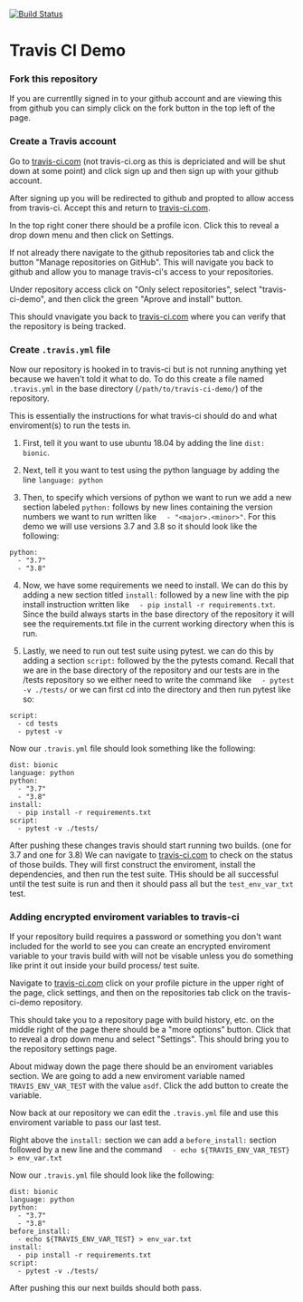 [![Build Status](https://travis-ci.com/rtx-travis/travis-ci-demo.svg?branch=main)](https://travis-ci.com/rtx-travis/travis-ci-demo)

# Travis CI Demo

### Fork this repository

If you are currentlly signed in to your github account and are viewing this from github you can simply click on the fork button in the top left of the page.

### Create a Travis account

Go to [travis-ci.com](https://travis-ci.com/) (not travis-ci.org as this is depriciated and will be shut down at some point) and click sign up and then sign up with your github account.

After signing up you will be redirected to github and propted to allow access from travis-ci. Accept this and return to [travis-ci.com](https://travis-ci.com/). 

In the top right coner there should be a profile icon. Click this to reveal a drop down menu and then click on Settings.

If not already there navigate to the github repositories tab and click the button "Manage repositories on GitHub". This will navigate you back to github and allow you to manage travis-ci's access to your repositories.

Under repository access click on "Only select repositories", select "travis-ci-demo", and then click the green "Aprove and install" button.

This should vnavigate you back to [travis-ci.com](https://travis-ci.com/) where you can verify that the repository is being tracked.

### Create `.travis.yml` file

Now our repository is hooked in to travis-ci but is not running anything yet because we haven't told it what to do. To do this create a file named `.travis.yml` in the base directory (`/path/to/travis-ci-demo/`) of the repository.

This is essentially the instructions for what travis-ci should do and what enviroment(s) to run the tests in.

1. First, tell it you want to use ubuntu 18.04 by adding the line `dist: bionic`.

2. Next, tell it you want to test using the python language by adding the line `language: python`

3. Then, to specify which versions of python we want to run we add a new section labeled `python:` follows by new lines containing the version numbers we want to run written like `  - "<major>.<minor>"`. For this demo we will use versions 3.7 and 3.8 so it should look like the following:

```
python:
  - "3.7"
  - "3.8"
```

4. Now, we have some requirements we need to install. We can do this by adding a new section titled `install:` followed by a new line with the pip install instruction written like `  - pip install -r requirements.txt`. Since the build always starts in the base directory of the repository it will see the requirements.txt file in the current working directory when this is run.

5. Lastly, we need to run out test suite using pytest. we can do this by adding a section `script:` followed by the the pytests comand. Recall that we are in the base directory of the repository and our tests are in the /tests repository so we either need to write the command like `  - pytest -v ./tests/` or we can first cd into the directory and then run pytest like so:
```
script:
  - cd tests
  - pytest -v
```

Now our `.travis.yml` file should look something like the following:

```
dist: bionic
language: python
python:
  - "3.7"
  - "3.8"
install:
  - pip install -r requirements.txt
script:
  - pytest -v ./tests/
```

After pushing these changes travis should start running two builds. (one for 3.7 and one for 3.8) We can navigate to [travis-ci.com](https://travis-ci.com/) to check on the status of those builds. They will first construct the enviroment, install the dependencies, and then run the test suite. THis should be all successful until the test suite is run and then it should pass all but the `test_env_var_txt` test.

### Adding encrypted enviroment variables to travis-ci

If your repository build requires a password or something you don't want included for the world to see you can create an encrypted enviroment variable to your travis build with will not be visable unless you do something like print it out inside your build process/ test suite. 

Navigate to [travis-ci.com](https://travis-ci.com/) click on your profile picture in the upper right of the page, click settings, and then on the repositories tab click on the travis-ci-demo repository.

This should take you to a repository page with build history, etc. on the middle right of the page there should be a "more options" button. Click that to reveal a drop down menu and select "Settings". This should bring you to the repository settings page. 

About midway down the page there should be an enviroment variables section. We are going to add a new enviroment variable named `TRAVIS_ENV_VAR_TEST` with the value `asdf`. Click the add button to create the variable.

Now back at our repository we can edit the `.travis.yml` file and use this enviroment variable to pass our last test.

Right above the `install:` section we can add a `before_install:` section followed by a new line and the command `  - echo ${TRAVIS_ENV_VAR_TEST} > env_var.txt`

Now our `.travis.yml` file should look like the following:

```
dist: bionic
language: python
python:
  - "3.7"
  - "3.8"
before_install:
  - echo ${TRAVIS_ENV_VAR_TEST} > env_var.txt
install:
  - pip install -r requirements.txt
script:
  - pytest -v ./tests/
```

After pushing this our next builds should both pass.
